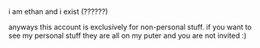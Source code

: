 i am ethan and i exist (??????)

anyways this account is exclusively for non-personal stuff.
if you want to see my personal stuff they are all on my puter
and you are not invited :)
